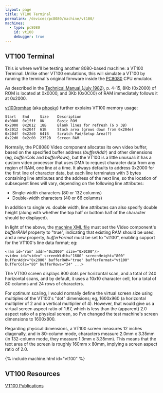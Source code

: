 ```yaml
---
layout: page
title: VT100 Terminal
permalink: /devices/pc8080/machine/vt100/
machines:
  - type: pc8080
    id: vt100
    debugger: true
---
```


VT100 Terminal
--------------

This is where we'll be testing another 8080-based machine: a VT100 Terminal. Unlike other VT100 emulations,
this will simulate a VT100 by running the terminal's original firmware inside the [PC8080](/modules/pc8080/) CPU emulator.

As described in the [Technical Manual (July 1982)](http://bitsavers.informatik.uni-stuttgart.de/pdf/dec/terminal/vt100/EK-VT100-TM-003_VT100_Technical_Manual_Jul82.pdf),
p. 4-15, 8Kb (0x2000) of ROM is located at 0x0000, and 3Kb (0x0C00) of RAM immediately follows it at 0x2000.  

[vt100romhax](http://vt100romhax.tumblr.com/post/90697428973/the-vt100-memory-map-and-8080-disassembly)
(aka [phooky](https://github.com/phooky)) further explains VT100 memory usage:

	Start   End     Size    Description
	0x0000  0x1fff  8K      Basic ROM
	0x2000  0x2012  18B     Blank lines for refresh (6 x 3B)
	0x2012  0x204f  61B     Stack area (grows down from 0x204e)
	0x204f  0x22d0  641B    Scratch Pad/Setup Area(?)
	0x22d0  0x2c00  2352B   Screen RAM

Normally, the PC8080 Video component allocates its own video buffer, based on the specified buffer address
(*bufferAddr*) and other dimensions (eg, *bufferCols* and *bufferRows*), but the VT100 is a little unusual:
it has a custom video processor that uses DMA to request character data from any region of RAM, one line at a time.
It always defaults to address 0x2000 for the first line of character data, but each line terminates with 3 bytes
containing line attributes and the address of the next line, so the location of subsequent lines will vary,
depending on the following line attributes:

- Single-width characters (80 or 132 columns)
- Double-width characters (40 or 66 columns)

In addition to single vs. double width, line attributes can also specify double height (along with whether the
top half or bottom half of the character should be displayed).

In light of the above, the [machine XML file](machine.xml) must set the Video component's *bufferRAM* property
to "true", indicating that existing RAM should be used, and a new property, *bufferFormat* must be set to "vt100",
enabling support for the VT100's line data format; eg:

	<ram id="ram" addr="0x2000" size="0x0C00"/>
	<video id="video" screenWidth="1600" screenHeight="800" bufferAddr="0x2000" bufferRAM="true" bufferFormat="vt100" bufferCols="80" bufferRows="24" ...>

The VT100 screen displays 800 dots per horizontal scan, and a total of 240 horizontal scans, and by default,
it uses a 10x10 character cell, for a total of 80 columns and 24 rows of characters.

For optimum scaling, I would normally define the virtual screen size using multiples of the VT100's "dot" dimensions;
eg, 1600x960 (a horizontal multiplier of 2 and a vertical multiplier of 4).  However, that would give us a virtual screen
aspect ratio of 1.67, which is less than the (apparent) 2.0 aspect ratio of a physical screen, so I've changed the test
machine's screen dimensions to 1600x800.

Regarding physical dimensions, a VT100 screen measures 12 inches diagonally, and in 80-column mode, characters measure
2.0mm x 3.35mm (in 132-column mode, they measure 1.3mm x 3.35mm).  This means that the text area of the screen is roughly
160mm x 80mm, implying a screen aspect ratio of 2.0.

{% include machine.html id="vt100" %}

VT100 Resources
---------------

[VT100 Publications](/pubs/dec/vt100/)
